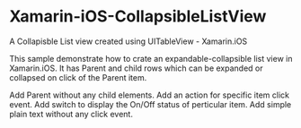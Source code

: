 # Xamarin-iOS-CollapsibleListView
A Collapisble List view created using UITableView - Xamarin.iOS

This sample demonstrate how to crate an expandable-collapsible list view in Xamarin.iOS.
It has Parent and child rows which can be expanded or collapsed on click of the Parent item.

Add Parent without any child elements.
Add an action for specific item click event.
Add switch to display the On/Off status of perticular item.
Add simple plain text without any click event.
